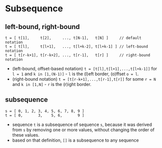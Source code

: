 
<!-- ======================================================================= -->
# Subsequence

<!-- ======================================================================= -->
## left-bound, right-bound

```
t = [ t[1],     t[2],     ..., t[N-1],   t[N] ]     // default notation
t = [ t[l],     t[l+1],   ..., t[l+k-2], t[l+k-1] ] // left-bound notation
t = [ t[r-k+1], t[r-k+2], ..., t[r-1],   t[r] ]     // right-bound notation
```

* (left-bound, offset-based notation)
  `t = [t[l],t[l+1],...,t[l+k-1]]`
  for `l = 1` and `k in [1,(N-1)]` -
  `l` is the (l)eft border,  (o)ffset `o = l`.
* (right-bound notation)
  `t = [t[r-k+1],...,t[r-1],t[r]]`
  for some `r = N` and `k in [1,N]` -
  `r` is the (r)ight border.

<!-- ======================================================================= -->
## subsequence

```
s = [ 0, 1, 2, 3, 4, 5, 6, 7, 8, 9 ]
t = [ 0,       3,    5, 6,       9 ]
```

* sequence `t` is a subsequence of sequence `s`,
  because it was derived from `s`
  by removing one or more values,
  without changing the order of these values.
* based on that definition, `[]` is a subsequence to any sequence
